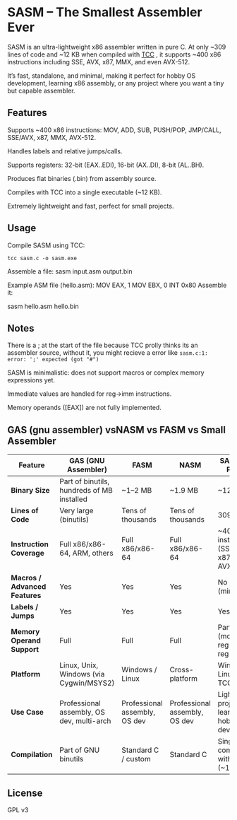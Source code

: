 # SASM – The Smallest Assembler Ever

SASM is an ultra-lightweight x86 assembler written in pure C. At only ~309 lines of code and ~12 KB when compiled with [TCC](https://bellard.org/tcc/)
, it supports ~400 x86 instructions including SSE, AVX, x87, MMX, and even AVX-512.

It’s fast, standalone, and minimal, making it perfect for hobby OS development, learning x86 assembly, or any project where you want a tiny but capable assembler.

## Features

Supports ~400 x86 instructions: MOV, ADD, SUB, PUSH/POP, JMP/CALL, SSE/AVX, x87, MMX, AVX-512.

Handles labels and relative jumps/calls.

Supports registers: 32-bit (EAX..EDI), 16-bit (AX..DI), 8-bit (AL..BH).

Produces flat binaries (.bin) from assembly source.

Compiles with TCC into a single executable (~12 KB).

Extremely lightweight and fast, perfect for small projects.

## Usage

Compile SASM using TCC:

```tcc sasm.c -o sasm.exe```


Assemble a file:
sasm input.asm output.bin

Example ASM file (hello.asm):
MOV EAX, 1
MOV EBX, 0
INT 0x80
Assemble it:

sasm hello.asm hello.bin

## Notes
There is a ; at the start of the file because TCC prolly thinks its an assembler source, without it, you might recieve a error like `sasm.c:1: error: ';' expected (got "#")`

SASM is minimalistic: does not support macros or complex memory expressions yet.

Immediate values are handled for reg→imm instructions.

Memory operands ([EAX]) are not fully implemented.

## GAS (gnu assembler) vsNASM vs FASM vs Small Assembler
| Feature                        | GAS (GNU Assembler)                        | FASM                          | NASM                          | SASM (This Project)                                 |
| ------------------------------ | ------------------------------------------ | ----------------------------- | ----------------------------- | --------------------------------------------------- |
| **Binary Size**                | Part of binutils, hundreds of MB installed | ~1–2 MB                       | ~1.9 MB                       | ~12 KB                                              |
| **Lines of Code**              | Very large (binutils)                      | Tens of thousands             | Tens of thousands             | 309                                                 |
| **Instruction Coverage**       | Full x86/x86-64, ARM, others               | Full x86/x86-64               | Full x86/x86-64               | ~400 x86 instructions (SSE, AVX, x87, MMX, AVX-512) |
| **Macros / Advanced Features** | Yes                                        | Yes                           | Yes                           | No (minimalistic)                                   |
| **Labels / Jumps**             | Yes                                        | Yes                           | Yes                           | Yes                                                 |
| **Memory Operand Support**     | Full                                       | Full                          | Full                          | Partial (mostly reg→reg / reg→imm)                  |
| **Platform**                   | Linux, Unix, Windows (via Cygwin/MSYS2)    | Windows / Linux               | Cross-platform                | Windows / Linux (via TCC)                           |
| **Use Case**                   | Professional assembly, OS dev, multi-arch  | Professional assembly, OS dev | Professional assembly, OS dev | Lightweight projects, learning, hobby OS dev        |
| **Compilation**                | Part of GNU binutils                       | Standard C / custom           | Standard C                    | Single-file, compiled with TCC (~12 KB)             |

## License
GPL v3








